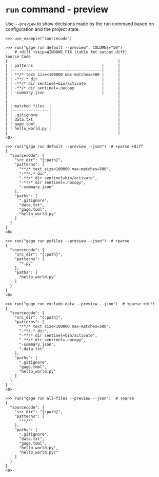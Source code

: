 # `run` command - preview

Use `--preview` to show decisions made by the run command based on
configuration and the project state.

    >>> use_example("sourcecode")

    >>> run("gage run default --preview", COLUMNS="50")
    ... # +diff +skip=WINDOWS_FIX (table fmt output diff)
    Source Code
    |                                                |
    | | patterns                              |      |
    | |---------------------------------------|      |
    | | **/* text size<100000 max-matches=500 |      |
    | | -**/.* dir                            |      |
    | | -**/* dir sentinel=bin/activate       |      |
    | | -**/* dir sentinel=.nocopy            |      |
    | | -summary.json                         |      |
    |                                                |
    |                                                |
    | | matched files  |                             |
    | |----------------|                             |
    | | .gitignore     |                             |
    | | data.txt       |                             |
    | | gage.toml      |                             |
    | | hello_world.py |                             |
    |                                                |
    <0>

    >>> run("gage run default --preview --json")  # +parse +diff
    {
      "sourcecode": {
        "src_dir": "{:path}",
        "patterns": [
          "**/* text size<100000 max-matches=500",
          "-**/.* dir",
          "-**/* dir sentinel=bin/activate",
          "-**/* dir sentinel=.nocopy",
          "-summary.json"
        ],
        "paths": [
          ".gitignore",
          "data.txt",
          "gage.toml",
          "hello_world.py"
        ]
      }
    }
    <0>

    >>> run("gage run pyfiles --preview --json")  # +parse
    {
      "sourcecode": {
        "src_dir": "{:path}",
        "patterns": [
          "*.py"
        ],
        "paths": [
          "hello_world.py"
        ]
      }
    }
    <0>

    >>> run("gage run exclude-data --preview --json")  # +parse +diff
    {
      "sourcecode": {
        "src_dir": "{:path}",
        "patterns": [
          "**/* text size<100000 max-matches=500",
          "-**/.* dir",
          "-**/* dir sentinel=bin/activate",
          "-**/* dir sentinel=.nocopy",
          "-summary.json",
          "-data.txt"
        ],
        "paths": [
          ".gitignore",
          "gage.toml",
          "hello_world.py"
        ]
      }
    }
    <0>

    >>> run("gage run all-files --preview --json")  # +parse
    {
      "sourcecode": {
        "src_dir": "{:path}",
        "patterns": [
          "**/*"
        ],
        "paths": [
          ".gitignore",
          "data.txt",
          "gage.toml",
          "hello_world.py",
          "hello_world.pyc"
        ]
      }
    }
    <0>
